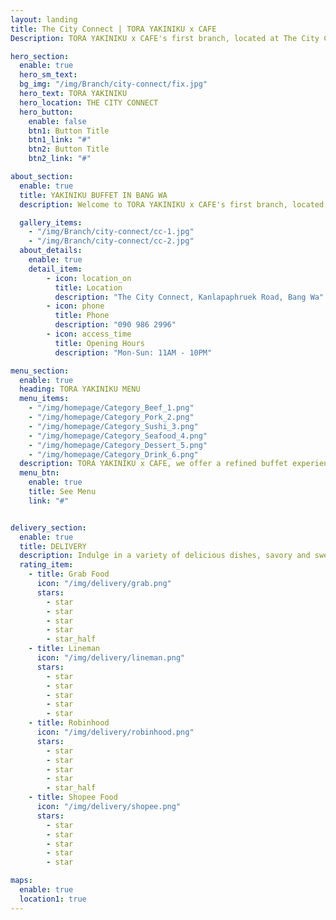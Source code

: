 ```yaml
---
layout: landing
title: The City Connect | TORA YAKINIKU x CAFE
Description: TORA YAKINIKU x CAFE's first branch, located at The City Connect Kanlapaphruek Project.

hero_section:
  enable: true
  hero_sm_text: 
  bg_img: "/img/Branch/city-connect/fix.jpg"
  hero_text: TORA YAKINIKU
  hero_location: THE CITY CONNECT
  hero_button:
    enable: false
    btn1: Button Title
    btn1_link: "#"
    btn2: Button Title
    btn2_link: "#"

about_section:
  enable: true
  title: YAKINIKU BUFFET IN BANG WA
  description: Welcome to TORA YAKINIKU x CAFE's first branch, located at The City Connect Kanlapaphruek Project. Our modern buffet-style yakiniku restaurant has been open since 2015 and is situated in Room No. 55/88-89. With a total of 14 tables, our restaurant can accommodate up to 60 guests at a time. Getting here is easy, with both the BTS Wutthakat and BTS Bang Wa stations nearby, and public transport options available that can take you here in just 10 minutes.

  gallery_items:
    - "/img/Branch/city-connect/cc-1.jpg"
    - "/img/Branch/city-connect/cc-2.jpg"
  about_details:
    enable: true
    detail_item:
        - icon: location_on
          title: Location
          description: "The City Connect, Kanlapaphruek Road, Bang Wa"
        - icon: phone
          title: Phone
          description: "090 986 2996"
        - icon: access_time
          title: Opening Hours
          description: "Mon-Sun: 11AM - 10PM"

menu_section:
  enable: true
  heading: TORA YAKINIKU MENU
  menu_items:
    - "/img/homepage/Category_Beef_1.png"
    - "/img/homepage/Category_Pork_2.png"
    - "/img/homepage/Category_Sushi_3.png"
    - "/img/homepage/Category_Seafood_4.png"
    - "/img/homepage/Category_Dessert_5.png"
    - "/img/homepage/Category_Drink_6.png"
  description: TORA YAKINIKU x CAFE, we offer a refined buffet experience that focuses on using carefully selected ingredients and the skill of our chefs and patissiers. Every dish is created to be a part of your special moments, whether you're enjoying our Yakiniku grill, sushi, or sashimi. Come and experience the difference at TORA YAKINIKU x CAFE.
  menu_btn:
    enable: true
    title: See Menu
    link: "#"


delivery_section:
  enable: true
  title: DELIVERY
  description: Indulge in a variety of delicious dishes, savory and sweet, at TORA YAKINIKU x CAFE. Our menu includes a full grill set with premium Wagyu To Go and a ready-to-eat selection of Sushi, Sashimi, Donburi, and Premium Box options at a great value. Whether at home or in the office, our meals are perfect for any occasion. Find us on all the leading food delivery apps with varying promotions to choose from. Satisfy your cravings with our mouthwatering dishes today!
  rating_item:
    - title: Grab Food
      icon: "/img/delivery/grab.png"
      stars:
        - star
        - star
        - star
        - star
        - star_half
    - title: Lineman
      icon: "/img/delivery/lineman.png"
      stars:
        - star
        - star
        - star
        - star
        - star
    - title: Robinhood
      icon: "/img/delivery/robinhood.png"
      stars:
        - star
        - star
        - star
        - star
        - star_half
    - title: Shopee Food
      icon: "/img/delivery/shopee.png"
      stars:
        - star
        - star
        - star
        - star
        - star

maps:
  enable: true
  location1: true
---
```



